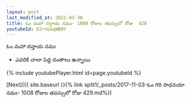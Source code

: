 ```yaml
---
layout: post
last_modified_at: 2021-03-30
title: ఓం మహా దన్తాయ నమః- 1008 రోజుల తపస్సులో రోజు  420
youtubeId: D2rvUaqWB0Y
---
```

 
 
 ఓం మహా దన్తాయ నమః  
 
 -  ఎవరికి చాలా పెద్ద దంతాలు ఉన్నాయి 
 
  
 
  
 
 
 
 
 
 


{% include youtubePlayer.html id=page.youtubeId %}
 
[Next]({{ site.baseurl }}{% link  split1/_posts/2017-11-03-ఓం గిరి సాధనయా నమః- 1008 రోజుల తపస్సులో రోజు  429.md%})
 
